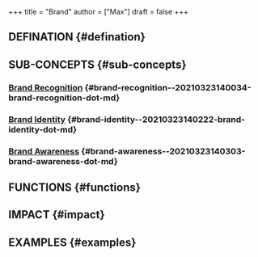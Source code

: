 +++
title = "Brand"
author = ["Max"]
draft = false
+++

## DEFINATION {#defination}


## SUB-CONCEPTS {#sub-concepts}


### [Brand Recognition](20210323140034-brand_recognition.md) {#brand-recognition--20210323140034-brand-recognition-dot-md}


### [Brand Identity](20210323140222-brand_identity.md) {#brand-identity--20210323140222-brand-identity-dot-md}


### [Brand Awareness](20210323140303-brand_awareness.md) {#brand-awareness--20210323140303-brand-awareness-dot-md}


## FUNCTIONS {#functions}


## IMPACT {#impact}


## EXAMPLES {#examples}
